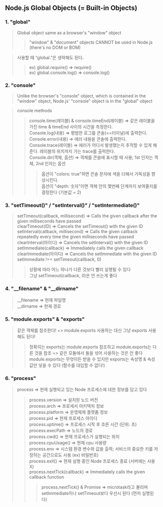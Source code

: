 ## Node.js Global Objects (= Built-in Objects)

### 1. "global"
> Global object same as a browser's "window" object
>> "window" & "document" objects CANNOT be used in Node.js (there's no DOM or BOM) <br>

> 사용할 때 “global.”은 생략해도 된다.
>> ex) global.require() => require() <br>
ex) global.console.log() => console.log()

### 2. "console"
> Unlike the browser's "console" object, which is contained in the "window" object, Node.js' "console" object is in the "global" object

> console methods
>> console.time(레이블) & console.timeEnd(레이블) => 같은 레이블을 가진 time & timeEnd 사이의 시간을 측정한다. <br>
>> Console.log(내용) => 평범한 로그를 콘솔(==터미널)에 출력한다. <br>
>> Console.error(내용) => 에러 내용을 콘솔에 출력한다. <br>
>> Console.trace(레이블) => 에러가 어디서 발생했는지 추적할 수 있게 해준다. 레이블의 위치까지 가는 trace를 출력한다. <br>
>> Console.dir(객체, 옵션) => 객체를 콘솔에 표시할 때 사용; 1st 인자는 객체, 2nd 인자는 옵션 <br>
>>> 옵션이 "colors: true"하면 콘솔 문자에 색을 더해서 가독성을 향상시킨다. <br>
>>> 옵션이 "depth: 숫자"이면 객체 안의 몇번째 단계까지 보여줄지를 결정한다 (기본값 = 2) <br>

### 3. "setTimeout()" / "setInterval()" / "setIntermediate()"
> setTimeout(callback, millisecond) => Calls the given callback after the given milliseconds have passed <br>
clearTimeout(ID) => Cancels the setTimeout() with the given ID <br>
setInterval(callback, millisecond) => Calls the given callback repeatedly every time the given milliseconds have passed <br>
clearInterval(아이디) => Cancels the setInterval() with the given ID <br>
setImmediate(callback) => Immediately calls the given callback <br>
clearImmediate(아이디) => Cancels the setImmediate with the given ID <br>
setImmediate !== setTimeout(callback, 0) <br>
>> 상황에 따라 어느 하나가 다른 것보다 빨리 실행될 수 있다 <br>
그냥 setTimeout(callback, 0)은 안 쓰는게 좋다

### 4. "__filename" & "__dirname"
> __filename => 현재 파일명 <br>
__dirname => 현재 경로

### 5. "module.exports" & "exports"
> 같은 객체를 참조한다! => module.exports 사용하는 대신 그냥 exports 사용해도 된다!
>> 정확히는 exports는 module.exports 참조하고 module.exports는 다른 것을 참조 => 같은 모듈에서 둘을 섞어 사용하는 것은 안 좋다 <br>
module.exports는 무엇이든 받을 수 있지만 exports는 속성명 & 속성값만 넣을 수 있다 (함수를 대입할 수 없다!)

### 6. "process"
> process => 현재 실행되고 있는 Node 프로세스에 대한 정보를 담고 있다
>> process.version => 설치된 노드 버전 <br>
process.arch => 프로세서 아키텍처 정보 <br>
process.platform => 운영체제 플랫폼 정보 <br>
process.pid => 현재 프로세스 아이디 <br>
process.uptime() => 프로세스 시작 후 흐른 시간 (단위: 초) <br>
process.execPath => 노드의 경로 <br>
process.cwd() => 현재 프로세스가 실행되는 위치 <br>
process.cpuUsage() => 현재 cpu 사용량 <br>
process.env => 시스템 환경 변수와 값을 출력; 서비스의 중요한 키를 저장하는 공간으로도 사용 (ex) 비밀번호) <br>
process.exit() => 현재 실행 중인 Node 프로세스 종료 (서버에는 사용 X) <br>
process.nextTick(callback) => Immediately calls the given callback function
>>> process.nextTick() & Promise => microtask라고 불리며 setImmediate이나 setTimeout보다 우선시 된다 (먼저 실행된다) <br>
